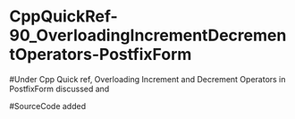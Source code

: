 # CppQuickRef-90_OverloadingIncrementDecrementOperators-PostfixForm

#Under Cpp Quick ref, Overloading Increment and Decrement Operators in PostfixForm discussed and

#SourceCode added
